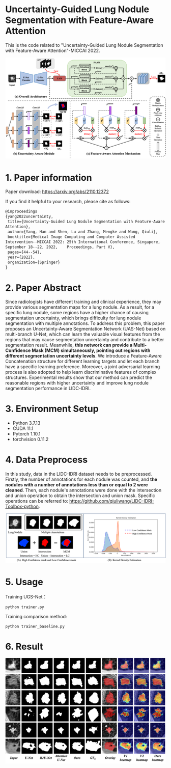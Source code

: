 # Uncertainty-Guided Lung Nodule Segmentation with Feature-Aware Attention
This is the code related to "Uncertainty-Guided Lung Nodule Segmentation with Feature-Aware Attention"-MICCAI 2022.

<div align=center>
<img src="https://github.com/yanghan-yh/UGS-Net/blob/main/network.png" width="700" >
</div>

# 1. Paper information
Paper download: https://arxiv.org/abs/2110.12372

If you find it helpful to your research, please cite as follows:
```
@inproceedings
{yang2022uncertainty,
 title={Uncertainty-Guided Lung Nodule Segmentation with Feature-Aware Attention},
 author={Yang, Han and Shen, Lu and Zhang, Mengke and Wang, Qiuli},
 booktitle={Medical Image Computing and Computer Assisted Intervention--MICCAI 2022: 25th International Conference, Singapore, September 18--22, 2022,    Proceedings, Part V},
 pages={44--54},
 year={2022},
 organization={Springer}
}
```

# 2. Paper Abstract
Since radiologists have different training and clinical experience, they may provide various segmentation maps for a lung nodule. As a result, for a specific lung nodule, some regions have a higher chance of causing segmentation uncertainty, which brings difficulty for lung nodule segmentation with multiple annotations. To address this problem, this paper proposes an Uncertainty-Aware Segmentation Network (UAS-Net) based on multi-branch U-Net, which can learn the valuable visual features from the regions that may cause segmentation uncertainty and contribute to a better segmentation result. Meanwhile, **this network can provide a Multi-Confidence Mask (MCM) simultaneously, pointing out regions with different segmentation uncertainty levels**. We introduce a Feature-Aware Concatenation structure for different learning targets and let each branch have a specific learning preference. Moreover, a joint adversarial learning process is also adopted to help learn discriminative features of complex structures. Experimental results show that our method can predict the reasonable regions with higher uncertainty and improve lung nodule segmentation performance in LIDC-IDRI.

# 3. Environment Setup
* Python 3.7.13
* CUDA 11.1
* Pytorch 1.10.1
* torchvision 0.11.2

# 4. Data Preprocess
In this study, data in the LIDC-IDRI dataset needs to be preprocessed. Firstly, the number of annotations for each nodule was counted, and **the nodules with a number of annotations less than or equal to 2 were cleaned**. Then, each nodule's annotations were done with the intersection and union operation to obtain the intersection and union mask.  Specific operations can be referred to: https://github.com/qiuliwang/LIDC-IDRI-Toolbox-python.

<div align=center>
<img src="https://github.com/yanghan-yh/UGS-Net/blob/main/dif.png" width="800" >
</div>

# 5. Usage
Training UGS-Net：
```
python trainer.py
```
Training comparison method:
```
python trainer_baseline.py
```

# 6. Result

<div align=center>
<img src="https://github.com/yanghan-yh/UGS-Net/blob/main/result.png" width="600" >
</div>
